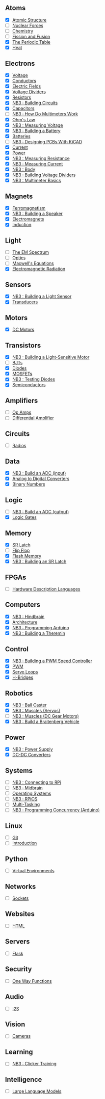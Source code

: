 ## Atoms
- [x] [Atomic Structure](https://vimeo.com/1000458082)
- [ ] [Nuclear Forces]()
- [ ] [Chemistry]()
- [ ] [Fission and Fusion]()
- [x] [The Periodic Table](https://vimeo.com/1028399080)
- [x] [Heat](https://vimeo.com/1029691491)

## Electrons
- [x] [Voltage](https://vimeo.com/1000730032)
- [x] [Conductors](https://vimeo.com/1029337222)
- [x] [Electric Fields](https://vimeo.com/1032441712)
- [x] [Voltage Dividers](https://vimeo.com/1030787469)
- [x] [Resistors](https://vimeo.com/1029696806)
- [x] [NB3 : Building Circuits](https://vimeo.com/1030783826)
- [x] [Capacitors](https://vimeo.com/1035298931)
- [ ] [NB3 : How Do Multimeters Work]()
- [x] [Ohm's Law](https://vimeo.com/1029695302)
- [x] [NB3 : Measuring Voltage](https://vimeo.com/1027762531)
- [x] [NB3 : Building a Battery](https://vimeo.com/1029280971)
- [x] [Batteries](https://vimeo.com/1029278169)
- [ ] [NB3 : Designing PCBs With KiCAD]()
- [x] [Current](https://vimeo.com/1029334167)
- [x] [Power](https://vimeo.com/1029693122)
- [x] [NB3 : Measuring Resistance](https://vimeo.com/1027761453)
- [x] [NB3 : Measuring Current](https://vimeo.com/1027757287)
- [x] [NB3 : Body](https://vimeo.com/1030776673)
- [x] [NB3 : Building Voltage Dividers](https://vimeo.com/1030790826)
- [x] [NB3 : Multimeter Basics](https://vimeo.com/1027764019)

## Magnets
- [x] [Ferromagnetism](https://vimeo.com/1031272573)
- [x] [NB3 : Building a Speaker](https://vimeo.com/videos/1031277112)
- [x] [Electromagnets](https://vimeo.com/1031275874)
- [x] [Induction](https://vimeo.com/1031538232)

## Light
- [ ] [The EM Spectrum]()
- [ ] [Optics]()
- [ ] [Maxwell's Equations]()
- [x] [Electromagnetic Radiation](https://vimeo.com/1032447600)

## Sensors
- [x] [NB3 : Building a Light Sensor](https://vimeo.com/1031479533)
- [x] [Transducers](https://vimeo.com/1031477896)

## Motors
- [x] [DC Motors](https://vimeo.com/1031627739)

## Transistors
- [x] [NB3 : Building a Light-Sensitive Motor](https://vimeo.com/1032454998)
- [ ] [BJTs]()
- [x] [Diodes](https://vimeo.com/1032443724)
- [x] [MOSFETs](https://vimeo.com/1032452466)
- [x] [NB3 : Testing Diodes](https://vimeo.com/1032458879)
- [x] [Semiconductors](https://vimeo.com/1032460818)

## Amplifiers
- [ ] [Op Amps]()
- [ ] [Differential Amplifier]()

## Circuits
- [ ] [Radios]()

## Data
- [x] [NB3 : Build an ADC (input)](https://vimeo.com/1034767170)
- [x] [Analog to Digital Converters](https://vimeo.com/1033223967)
- [x] [Binary Numbers](https://vimeo.com/1033226788)

## Logic
- [ ] [NB3 : Build an ADC (output)]()
- [x] [Logic Gates](https://vimeo.com/1033231995)

## Memory
- [x] [SR Latch](https://vimeo.com/1033238234)
- [ ] [Flip Flop]()
- [x] [Flash Memory](https://vimeo.com/1033230293)
- [x] [NB3 : Building an SR Latch](https://vimeo.com/1033234541)

## FPGAs
- [ ] [Hardware Description Languages]()

## Computers
- [x] [NB3 : Hindbrain](https://vimeo.com/1033609727)
- [x] [Architecture](https://vimeo.com/1033601146)
- [x] [NB3 : Programming Arduino](https://vimeo.com/1033810807)
- [x] [NB3 : Building a Theremin](https://vimeo.com/1033896646)

## Control
- [x] [NB3 : Building a PWM Speed Controller](https://vimeo.com/1033891821)
- [x] [PWM](https://vimeo.com/1033905955)
- [x] [Servo Loops](https://vimeo.com/1033963709)
- [x] [H-Bridges](https://vimeo.com/1034209519)

## Robotics
- [x] [NB3 : Ball Caster](https://vimeo.com/1034797327)
- [x] [NB3 : Muscles (Servos)](https://vimeo.com/1034800702)
- [ ] [NB3 : Muscles (DC Gear Motors)]()
- [x] [NB3 : Build a Braitenberg Vehicle](https://vimeo.com/1034798460)

## Power
- [x] [NB3 : Power Supply](https://vimeo.com/1035306761)
- [x] [DC-DC Converters](https://vimeo.com/1035304311)

## Systems
- [ ] [NB3 : Connecting to RPi]()
- [ ] [NB3 : Midbrain]()
- [ ] [Operating Systems]()
- [ ] [NB3 : RPiOS]()
- [ ] [Multi-Tasking]()
- [ ] [NB3 : Programming Concurrency (Arduino)]()

## Linux
- [ ] [Git]()
- [ ] [Introduction]()

## Python
- [ ] [Virtual Environments]()

## Networks
- [ ] [Sockets]()

## Websites
- [ ] [HTML]()

## Servers
- [ ] [Flask]()

## Security
- [ ] [One Way Functions]()

## Audio
- [ ] [I2S]()

## Vision
- [ ] [Cameras]()

## Learning
- [ ] [NB3 : Clicker Training]()

## Intelligence
- [ ] [Large Language Models]()

